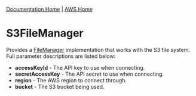 [Documentation Home](../../docs/readme.md) | [AWS Home](../readme.md)

# S3FileManager
Provides a [FileManager](../../docs/filemanager.md) implementation that works with the S3 file system.  Full
parameter descriptions are listed below:

* **accessKeyId** - The API key to use when connecting.
* **secretAccessKey** - The API secret to use when connecting.
* **region** - The AWS region to connect through.
* **bucket** - The S3 bucket being used.
